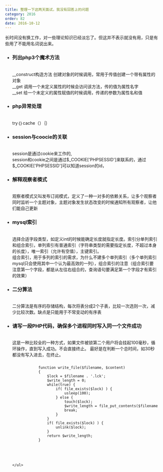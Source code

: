```yaml
---
title: 整理一下这两天面试，我没有回答上的问题
category: 2016
order: 82
date: 2016-10-12
---
```

<div>
	<div>长时间没有换工作，对一些理论知识已经淡忘了。但这并不表示就没有用，只是有些用了不能用名词说出来。</div>
	<ul>
		<li><h3>列出php3个魔术方法</h3><br>
		__construct构造方法  创建对象的时候调用，常用于传值创建一个带有属性的对象<br>
        __get 调用一个未定义属性的时候会访问该方法，传的值为属性名字<br>
        __set 给一个未定义的属性赋值的时候调用，传递的参数为属性名和值<br>
		</li>
		<li><h3>php异常处理 </h3><br>
		try｛｝cache（）｛｝
		</li>
		<li><h3>session与coocie的关联 </h3><br>
		session是通过cookie来工作的,<br>
        session和cookie之间是通过$_COOKIE['PHPSESSID']来联系的，通过$_COOKIE['PHPSESSID']可以知道session的id，<br>
		</li>
		<li><h3>解释观察者模式 </h3><br>
		观察者模式又叫发布订阅模式，定义了一种一对多的依赖关系，让多个观察者同时监听一个主题对象，主题对象发生状态改变的时候通知所有观察者，让他们能自己更新
		</li>
		<li><h3>mysql索引 </h3><br>
		选择合适字段类型，如定义int的时候能确定长度就指定长度。索引分单列索引和组合索引，单列索引有普通索引（字符串类型的需要指定长度，不超过本身的长度），唯一索引（允许有空值），主键索引。<br>
        组合索引，用于多列的索引的需求，为什么不建多个单列索引（多个单列索引mysql只会使用其中一个认为最高效的一列），组合索引的注意（组合索引要注意第一个字段，都是从左往右组合的，查询语句要满足第一个字段才有索引的效果）
		</li>
		<li><h3>二分算法 </h3><br>
		二分算法是有序的存储结构，每次将表分成2个子表，比较一次选则一次，减少比较次数。缺点是只能用于不常变动的有序表
		</li>
		<li><h3>请写一段PHP代码，确保多个进程同时写入同一个文件成功 </h3><br>
		这是一种比较全的一种方式，如果文件被锁第二个用户将会挂起100毫秒，循环操作，直到写入成功。不会直接终止。 最好是在判断一个总时间，如30秒都没有写入进去，在终止。
		<code>
		<pre>
			function write_file($filename, $content)
			{
			    $lock = $filename . '.lck';
			    $write_length = 0;
			    while(true) {
			        if( file_exists($lock) ) {
			            usleep(100);
			        } else {
			            touch($lock);
			            $write_length = file_put_contents($filename, $content, FILE_APPEND);
			            break;
			        }
			    }
			    if( file_exists($lock) ) {
			        unlink($lock);
			    }
			    return $write_length;
			}
		</pre>
		</code>
		</li>
		
	</ul>
</div>